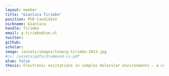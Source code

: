 ```yaml
---
layout: member
title: "Gianluca Tirimbo"
position: PhD Candidate
nickname: Gianluca
handle: Tirimbo
email: g.tirimbo@tue.nl
twitter: 
github: 
scholar: 
image: /assets/images/team/g-tirimbo-2023.jpg
#cv: /assets/pdfs/drummond-cv.pdf
alum: false
thesis: Electronic excitations in complex molecular environments - a computational investigation via many-body perturbation theory
---
```


